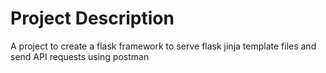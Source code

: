 # Project Description
A project to create a flask framework to serve flask jinja template files and send API requests using postman

